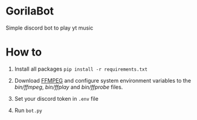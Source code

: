 # GorilaBot
Simple discord bot to play yt music

# How to
1. Install all packages
`pip install -r requirements.txt`

2. Download [FFMPEG](https://ffmpeg.org/ "FFMPEG") and configure system environment variables to the *bin/ffmpeg*, *bin/ffplay* and *bin/ffprobe* files.

3. Set your discord token in `.env` file

4. Run `bot.py`